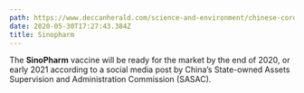 ```yaml
---
path: https://www.deccanherald.com/science-and-environment/chinese-coronavirus-vaccine-could-be-ready-by-year-end-government-body-says-843631.html
date: 2020-05-30T17:27:43.384Z
title: Sinopharm
---
```

The **SinoPharm** vaccine will be ready for the market by the end of 2020, or early 2021 according to a social media post by China’s State-owned Assets Supervision and Administration Commission (SASAC).